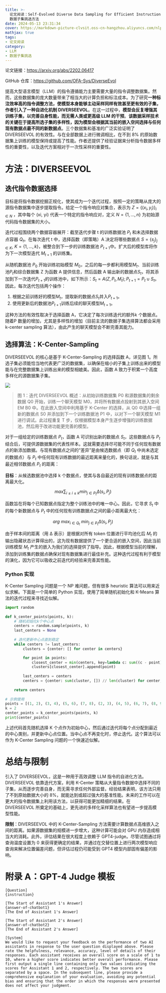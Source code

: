 ```yaml
---
title: >-
  论文阅读：Self-Evolved Diverse Data Sampling for Efficient Instruction Tuning
  数据子集挑选方法
date: 2024-05-13 23:31:34
cover: https://markdown-picture-clvsit.oss-cn-hangzhou.aliyuncs.com/nlp/paper/Self-Evolved%20Diverse%20Data%20Sampling%20for%20Efficient%20Instruction%20Tuning/Figure%201.png
mathjax: true
tags:
- 论文阅读
category:
- LLM
- 数据子集挑选
---
```


论文链接：https://arxiv.org/abs/2202.06417

GitHub 仓库：https://github.com/OFA-Sys/DiverseEvol

提高大型语言模型（LLM）的指令遵循能力主要需要大量的指令调整数据集。然而，这些数据集的庞大数量带来了相当大的计算负担和标注成本。为了研究**一种标注效率高的指令调整方法，使模型本身能够主动采样同样有效甚至更有效的子集，作者引入了一种自进化机制 DIVERSEEVOL**。在这一过程中，**模型会反复增强其训练子集，以完善自身性能，而无需人类或更高级 LLM 的干预**。**该数据采样技术的关键在于提高所选子集的多样性，因为模型会根据其当前的嵌入空间选择与任何现有数据点最不同的新数据点**。三个数据集和基准的广泛实验证明了 DIVERSEEVOL 的有效性。与在全部数据上进行微调相比，在不到 8% 的原始数据集上训练的模型保持或提高了性能。作者还提供了经验证据来分析指令数据多样性的重要性，以及迭代方案相对于一次性采样的重要性。

# 方法：DIVERSEEVOL

## 迭代指令数据选择
目标是将指令数据挖掘正规化，使其成为一个迭代过程，按照一定的策略从庞大的源指令数据集中逐步提取指令。给定一个指令响应对集合，表示为 $Z = \{(x_i, y_i)\}_{i \in N}$ ，其中每个 (xi, yi) 代表一个特定的指令响应对，定义 $N = \{1, \ldots, n\}$ 为初始源代码指令数据集的大小。

迭代过程围绕两个数据容器展开：截至迭代步骤 t 的训练数据池 $P_t$ 和未选择数据点容器 $Q_t$。在每次迭代 t 中，选择函数（即策略）A 决定将哪些数据点 $S = \{s_j\}_{j \in K}, \ K = \{1, \ldots , k\}$，被整合到下一步的训练数据池 $P_{t+1}$中。扩大后的模型库将作为下一次模型迭代 $M_{t+1}$ 的训练集。

从随机数据池 $P_0$ 开始训练初始模型 $M_0$，之后的每一步都利用模型$M_t$、当前训练池$P_t$和综合数据集 Z 为函数 A 提供信息，然后函数 A 输出新的数据点$S_t$，将其添加到下一次迭代$P_{t+1}$的训练池中，如下所示：$S_t = A(Z, P_t, M_t); P_{t + 1} = P_t \cup S_t$。因此，每次迭代包括两个操作：

1. 根据之前训练好的模型$M_t$，提取新的数据点$S_t$并入$P_{t+1}$。
2. 使用更新后的数据池$P_{t+1}$训练后续的聊天模型$M_{t+1}$。

这种方法的有效性取决于选择函数 A，它决定了每次训练迭代的额外k 个数据点。随着P 数量的增加，尤其是多样性的增加（目前主流的数据子集选择算法都会采用 k-center sampling 算法），由此产生的聊天模型会不断完善其能力。

## 选择算法：K-Center-Sampling
DIVERSEEVOL 的核心是基于 K-Center-Sampling 的选择函数 A，详见图 1。所选子集必须能恰当地代表更广泛的数据集，以确保在缩小的子集上训练出来的模型能与在完整数据集上训练出来的模型相媲美。因此，函数 A 致力于积累一个高度多样化的源数据集子集。

![](https://markdown-picture-clvsit.oss-cn-hangzhou.aliyuncs.com/nlp/paper/Self-Evolved%20Diverse%20Data%20Sampling%20for%20Efficient%20Instruction%20Tuning/Figure%201.png)

> 图 1：迭代 DIVERSEEVOL 概述：从初始训练数据集 P0 和源数据集的剩余数据 Q0 开始，训练一个聊天模型 M0，并将所有数据点投射到其嵌入空间 EM B0 中。在此嵌入空间中利用基于 K-Center 的选择，从 Q0 中选择一组新的数据点 S0 并添加到下一个训练数据池 P1 中，以对下一个聊天模型 M1 进行调试。此过程重复 T 步，仅根据模型本身产生逐步增强的训练数据池，然后用于改进功能更完善的模型。

对于一组给定的训练数据点 $P_t$，函数 A 可识别出新的数据点 $S_t$，这些数据点与 $P_t$ 结合后，可提供源数据集的代表性样本。这就需要选择尽可能不同于任何现有数据点的新添加数据。与现有数据点之间的“差异”是由候选数据点（即 $Q_t$ 中尚未选定的数据点）与 $P_t$ 中任何现有训练数据的最近距离来量化的，换句话说，就是与其最近相邻数据点 $P_t$ 的距离：

**目标**：从候选数据池中选择 k 个数据点，使其与各自最近的现有训练数据点的距离最大化。

$$
max \sum_{i \leq i \leq k} min_{j \in P_t} \Delta(s_i, P_j) \tag{1}
$$

函数旨在将每个已知数据点指定为整个训练池中的唯一中心。因此，它寻求 $S_t$ 中的每个新数据点与 $P_t$ 中的任何现有训练数据点之间的最小距离最大化：

$$
arg \ max_{i \in Q_t} \ min_{j \in P_t} \Delta(s_i, P_j) \tag{2}
$$

由于样本间的距离（用 ∆ 表示）是根据对所有 token 位置进行平均池化后 $M_t$ 的输出隐藏状态计算得出的，这为现有数据提供了一个更合适的嵌入空间，因此当前训练模型 $M_t$ 产生的嵌入为我们的选择提供了指导。因此，根据模型当前的理解，添加到训练集的数据点确保对现有数据集进行最佳补充。这种迭代过程有利于模型的演化，因为它可以吸收之前迭代的经验来完善其性能。

### Python 实现
K-Center Sampling 问题是一个 NP 难问题，但有很多 heuristic 算法可以用来近似求解。下面是一个简单的 Python 实现，使用了简单随机初始化和 K-Means 算法的迭代过程来寻找近似解。

```python
import random
 
def k_center_points(points, k):
    # 随机初始化k个中心点
    centers = random.sample(points, k)
    last_centers = None
 
    # 迭代更新中心点直到稳定
    while centers != last_centers:
        clusters = {center: [] for center in centers}

        for point in points:
            closest_center = min(centers, key=lambda c: sum((c - point) ** 2))
            clusters[closest_center].append(point)
        
        last_centers = centers
        centers = {center: sum(cluster, []) // len(cluster) for center, cluster in clusters.items()}
    
    return centers
 
# 示例使用
points = [(1, 2), (3, 4), (5, 6), (7, 8), (2, 3), (4, 5), (6, 7), (8, 9)]
k = 2
center_points = k_center_points(points, k)
print(center_points)
  ```
 
上述代码首先随机选择 K 个点作为初始中心，然后通过迭代将每个点分配到最近的中心类别，并更新中心点位置。当中心点不再变化时，停止迭代。这个算法可以作为 K-Center Sampling 问题的一个快速近似解。

# 总结与限制
引入了 DIVERSEEVOL，这是一种用于高效调整 LLM 指令的自进化方法。DIVERSEEVOL 依靠迭代方案，利用 K-Center 策略从大量指令数据中选择不同的子集，从而逐步完善自身，而无需寻求任何外部监督。经验结果表明，该方法只用了不到原始数据大小的 8%，就能达到或超过强大的基准性能。未来的工作可以在更大的指令数据集上利用该方法，以获得可能更加精细的结果。在 DIVERSEEVOL 所奠定的基础上，更先进的多样化采样算法也有望进一步提高模型性能。

**限制**：DIVERSEEVOL 中的 K-Center-Sampling 方法需要计算数据点高维嵌入之间的距离。如果源数据集的规模进一步增大，这种计算可能会对 GPU 内存造成相当大的消耗。此外，评估结果在很大程度上依赖于 GPT4-judge。尽管试图通过将查询温度设置为 0 来获得更确定的结果，并通过在交替位置上进行两次模型响应查询来解决位置偏差问题，但评估过程仍可能受到 GPT4 模型内部固有偏差的影响。

# 附录 A：GPT-4 Judge 模板
```text
[Question]
{instruction}

[The Start of Assistant 1's Answer]
{answer-of-chatbot1}
[The End of Assistant 1's Answer]

[The Start of Assistant 2's Answer]
{answer-of-chatbot2}
[The End of Assistant 2's Answer]

[System]
We would like to request your feedback on the performance of two AI assistants in response to the user question displayed above. Please rate the helpfulness, relevance, accuracy, level of details of their responses. Each assistant receives an overall score on a scale of 1 to 10, where a higher score indicates better overall performance. Please first output a single line containing only two values indicating the scores for Assistant 1 and 2, respectively. The two scores are separated by a space. In the subsequent line, please provide a comprehensive explanation of your evaluation, avoiding any potential bias and ensuring that the order in which the responses were presented does not affect your judgment.
```